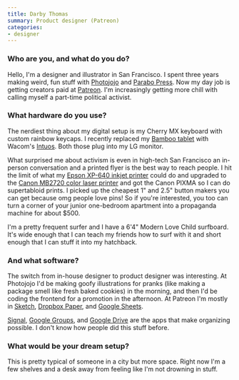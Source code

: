 ```yaml
---
title: Darby Thomas
summary: Product designer (Patreon)
categories:
- designer
---
```


### Who are you, and what do you do?

Hello, I'm a designer and illustrator in San Francisco. I spent three years making weird, fun stuff with [Photojojo](https://photojojo.com/ "An online photo store and weblog.") and [Parabo Press][parabo-press]. Now my day job is getting creators paid at [Patreon][]. I'm increasingly getting more chill with calling myself a part-time political activist.

### What hardware do you use?

The nerdiest thing about my digital setup is my Cherry MX keyboard with custom rainbow keycaps. I recently replaced my [Bamboo tablet][bamboo] with Wacom's [Intuos][]. Both those plug into my LG monitor.

What surprised me about activism is even in high-tech San Francisco an in-person conversation and a printed flyer is the best way to reach people. I hit the limit of what my [Epson XP-640 inkjet printer][expression-xp-640] could do and upgraded to the [Canon MB2720 color laser printer][maxify-mb2720] and got the Canon PIXMA so I can do supertabloid prints. I picked up the cheapest 1" and 2.5" button makers you can get because omg people love pins! So if you're interested, you too can turn a corner of your junior one-bedroom apartment into a propaganda machine for about $500.

I'm a pretty frequent surfer and I have a 6'4" Modern Love Child surfboard. It's wide enough that I can teach my friends how to surf with it and short enough that I can stuff it into my hatchback.

### And what software?

The switch from in-house designer to product designer was interesting. At Photojojo I'd be making goofy illustrations for pranks (like making a package smell like fresh baked cookies) in the morning, and then I'd be coding the frontend for a promotion in the afternoon. At Patreon I'm mostly in [Sketch][], [Dropbox Paper][dropbox-paper], and [Google Sheets][google-sheets].

[Signal][], [Google Groups][google-groups], and [Google Drive][google-drive] are the apps that make organizing possible. I don't know how people did this stuff before.

### What would be your dream setup?

This is pretty typical of someone in a city but more space. Right now I'm a few shelves and a desk away from feeling like I'm not drowning in stuff.

[bamboo]: https://www.wacom.com/en/us/bamboo "Smaller pen/multi-touch tablets."
[expression-xp-640]: https://www.amazon.com/Epson-XP-640-Expression-Premium-Wireless/dp/B01J7H8HP6 "A wireless all-in-one printer."
[intuos]: https://www.wacom.com/en-us/products/pen-tablets/intuos "A pen tablet."
[maxify-mb2720]: https://www.amazon.com/Canon-Business-MB2720-Wireless-Printing/dp/B01IIOMMRS "A wireless all-in-one printer."
[dropbox-paper]: https://www.dropbox.com/paper "A document collaboration service."
[google-drive]: https://drive.google.com/ "A cloud storage service."
[google-groups]: https://groups.google.com "A group forum service."
[google-sheets]: https://www.google.com/sheets/about/ "Online spreadsheet software."
[parabo-press]: https://parabo.press/ "An online photo printing service."
[patreon]: https://www.patreon.com/ "A service for offering patronage to people online."
[signal]: https://en.wikipedia.org/wiki/Signal_%28software%29 "An encrypted messaging service."
[sketch]: https://www.sketchapp.com/ "A vector drawing application for Mac OS X."

